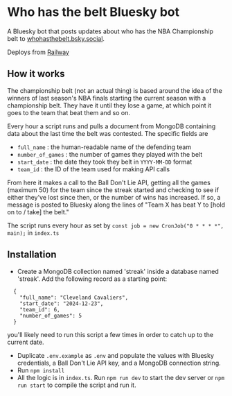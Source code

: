 # Who has the belt Bluesky bot
A Bluesky bot that posts updates about who has the NBA Championship belt to [whohasthebelt.bsky.social](https://bsky.app/profile/whohasthebelt.bsky.social).

Deploys from [Railway](https://railway.app/project/beda3e5a-d3fa-4faa-a030-dd1e18506caf/service/e0f1bd27-595e-455b-9f49-fc35396e7248?environmentId=af9f00cc-fe35-4d06-b394-c24974e49b14)

## How it works
The championship belt (not an actual thing) is based around the idea of the winners of last season's NBA finals starting the current season with a championship belt. They have it until they lose a game, at which point it goes to the team that beat them and so on.

Every hour a script runs and pulls a document from MongoDB containing data about the last time the belt was contested. The specific fields are
* `full_name` : the human-readable name of the defending team
* `number_of_games` : the number of games they played with the belt
* `start_date` : the date they took they belt in `YYYY-MM-DD` format
* `team_id` : the ID of the team used for making API calls

From here it makes a call to the Ball Don't Lie API, getting all the games (maximum 50) for the team since the streak started and checking to see if either they've lost since then, or the number of wins has increased. If so, a message is posted to Bluesky along the lines of "Team X has beat Y to [hold on to / take] the belt."

The script runs every hour as set by `const job = new CronJob("0 * * * *", main);` in `index.ts`

## Installation
* Create a MongoDB collection named 'streak' inside a database named 'streak'. Add the following record as a starting point:
```
  {
    "full_name": "Cleveland Cavaliers",
    "start_date": "2024-12-23",
    "team_id": 6,
    "number_of_games": 5
  }
```
you'll likely need to run this script a few times in order to catch up to the current date.
* Duplicate `.env.example` as `.env` and populate the values with Bluesky credentials, a Ball Don't Lie API key, and a MongoDB connection string.
* Run `npm install`
* All the logic is in `index.ts`. Run `npm run dev` to start the dev server or `npm run start` to compile the script and run it.
